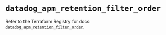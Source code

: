 # `datadog_apm_retention_filter_order`

Refer to the Terraform Registry for docs: [`datadog_apm_retention_filter_order`](https://registry.terraform.io/providers/datadog/datadog/3.39.0/docs/resources/apm_retention_filter_order).
